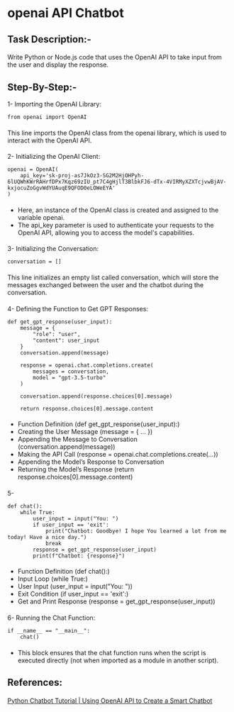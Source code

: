 # openai API Chatbot
####
## Task Description:-
#### 
Write Python or Node.js code that uses the OpenAI API to take input from the user and display the response.
#### 
## Step-By-Step:-
1- Importing the OpenAI Library:
```
from openai import OpenAI
```
#### 
This line imports the OpenAI class from the openai library, which is used to interact with the OpenAI API.
#### 
2- Initializing the OpenAI Client:
```
openai = OpenAI(
    api_key='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'
)
```
####
- Here, an instance of the OpenAI class is created and assigned to the variable openai.
- The api_key parameter is used to authenticate your requests to the OpenAI API, allowing you to access the model's capabilities.
####
3-  Initializing the Conversation:
```
conversation = []
```
#### 
This line initializes an empty list called conversation, which will store the messages exchanged between the user and the chatbot during the conversation.
#### 
4- Defining the Function to Get GPT Responses:
```
def get_gpt_response(user_input):
    message = {
        "role": "user",
        "content": user_input
    }
    conversation.append(message)

    response = openai.chat.completions.create(
        messages = conversation,
        model = "gpt-3.5-turbo"
    )

    conversation.append(response.choices[0].message)

    return response.choices[0].message.content
```
#### 
- Function Definition (def get_gpt_response(user_input):)
- Creating the User Message (message = { ... })
- Appending the Message to Conversation (conversation.append(message))
- Making the API Call (response = openai.chat.completions.create(...))
- Appending the Model’s Response to Conversation
- Returning the Model’s Response (return response.choices[0].message.content)
####
5- 
```
def chat():
    while True:
        user_input = input("You: ")
        if user_input == 'exit':
            print("Chatbot: Goodbye! I hope You learned a lot from me today! Have a nice day.")
            break
        response = get_gpt_response(user_input)
        print(f"Chatbot: {response}")
```
#### 
- Function Definition (def chat():)
- Input Loop (while True:)
- User Input (user_input = input("You: "))
- Exit Condition (if user_input == 'exit':)
- Get and Print Response (response = get_gpt_response(user_input))
#### 
6- Running the Chat Function:
```
if __name__ == "__main__":
    chat()
```
####
- This block ensures that the chat function runs when the script is executed directly (not when imported as a module in another script).
#### 
## References:
#### 
[Python Chatbot Tutorial | Using OpenAI API to Create a Smart Chatbot](https://youtu.be/w55C8cLWz74?si=S5BuYAL5wTckqU9r)
#### 

